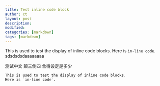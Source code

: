 ```yaml
---
title: Test inline code block 
author: ct
layout: post
description:
modified:
categories: [markdown]
tags: [markdown]
---
```


This is used to test the display of inline code blocks. 
Here is `in-line code`.
sdsdsdsdaaaaaaaa

测试中文
颠三倒四
舍得设定是多少


```
This is used to test the display of inline code blocks. 
Here is `in-line code`.
```
